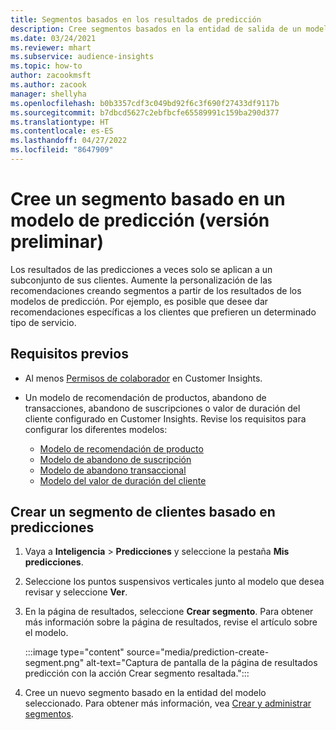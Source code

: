 ```yaml
---
title: Segmentos basados en los resultados de predicción
description: Cree segmentos basados en la entidad de salida de un modelo predicción.
ms.date: 03/24/2021
ms.reviewer: mhart
ms.subservice: audience-insights
ms.topic: how-to
author: zacookmsft
ms.author: zacook
manager: shellyha
ms.openlocfilehash: b0b3357cdf3c049bd92f6c3f690f27433df9117b
ms.sourcegitcommit: b7dbcd5627c2ebfbcfe65589991c159ba290d377
ms.translationtype: HT
ms.contentlocale: es-ES
ms.lasthandoff: 04/27/2022
ms.locfileid: "8647909"
---
```

# <a name="create-a-segment-based-on-a-prediction-model-preview"></a>Cree un segmento basado en un modelo de predicción (versión preliminar)

Los resultados de las predicciones a veces solo se aplican a un subconjunto de sus clientes. Aumente la personalización de las recomendaciones creando segmentos a partir de los resultados de los modelos de predicción. Por ejemplo, es posible que desee dar recomendaciones específicas a los clientes que prefieren un determinado tipo de servicio. 

## <a name="prerequisites"></a>Requisitos previos

- Al menos [Permisos de colaborador](permissions.md) en Customer Insights.

- Un modelo de recomendación de productos, abandono de transacciones, abandono de suscripciones o valor de duración del cliente configurado en Customer Insights. Revise los requisitos para configurar los diferentes modelos:

  - [Modelo de recomendación de producto](predict-product-recommendation.md)
  - [Modelo de abandono de suscripción](predict-subscription-churn.md)
  - [Modelo de abandono transaccional](predict-transactional-churn.md)
  - [Modelo del valor de duración del cliente](predict-customer-lifetime-value.md)

## <a name="create-a-customer-segment-based-on-predictions"></a>Crear un segmento de clientes basado en predicciones

1. Vaya a **Inteligencia** > **Predicciones** y seleccione la pestaña **Mis predicciones**.

1. Seleccione los puntos suspensivos verticales junto al modelo que desea revisar y seleccione **Ver**.

1. En la página de resultados, seleccione **Crear segmento**. Para obtener más información sobre la página de resultados, revise el artículo sobre el modelo.

   :::image type="content" source="media/prediction-create-segment.png" alt-text="Captura de pantalla de la página de resultados predicción con la acción Crear segmento resaltada.":::

1. Cree un nuevo segmento basado en la entidad del modelo seleccionado. Para obtener más información, vea [Crear y administrar segmentos](segments.md).